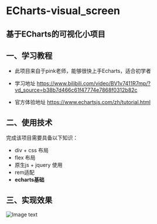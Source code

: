 # ECharts-visual_screen
## 基于ECharts的可视化小项目
## 一、学习教程
- 此项目来自于pink老师，能够很快上手Echarts，适合初学者 <br>

- 学习地址 https://www.bilibili.com/video/BV1v7411R7mp/?vd_source=b38b7d466c61f47774e7868f0312b82c <br>

- 官方体验地址 https://www.echartsjs.com/zh/tutorial.html <br>


## 二、使用技术
完成该项目需要具备以下知识：
- div + css 布局
- flex 布局
- 原生js + jquery 使用
- rem适配
- **echarts基础**

## 三、实现效果

![Image text](https://github.com/wpper99/ECharts-visual_screen/blob/master/images/%E5%AE%9E%E7%8E%B0%E6%95%88%E6%9E%9C.png)
